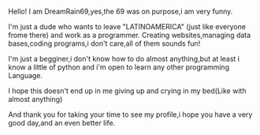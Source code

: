 Hello! I am DreamRain69,yes,the 69 was on purpose,i am very funny.

I'm just a dude who wants to leave "LATINOAMERICA" (just like everyone frome there) and work as a programmer.
Creating websites,managing data bases,coding programs,i don't care,all of them sounds fun!

I'm just a begginer,i don't know how to do almost anything,but at least i know a little of python and i'm open to learn
any other programming Language.

I hope this doesn't end up in me giving up and crying in my bed(Like with almost anything)

And thank you for taking your time to see my profile,i hope you have a very good day,and an even better life.

